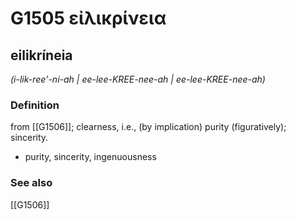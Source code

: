 # G1505 εἰλικρίνεια

## eilikríneia

_(i-lik-ree'-ni-ah | ee-lee-KREE-nee-ah | ee-lee-KREE-nee-ah)_

### Definition

from [[G1506]]; clearness, i.e., (by implication) purity (figuratively); sincerity.

- purity, sincerity, ingenuousness

### See also

[[G1506]]

